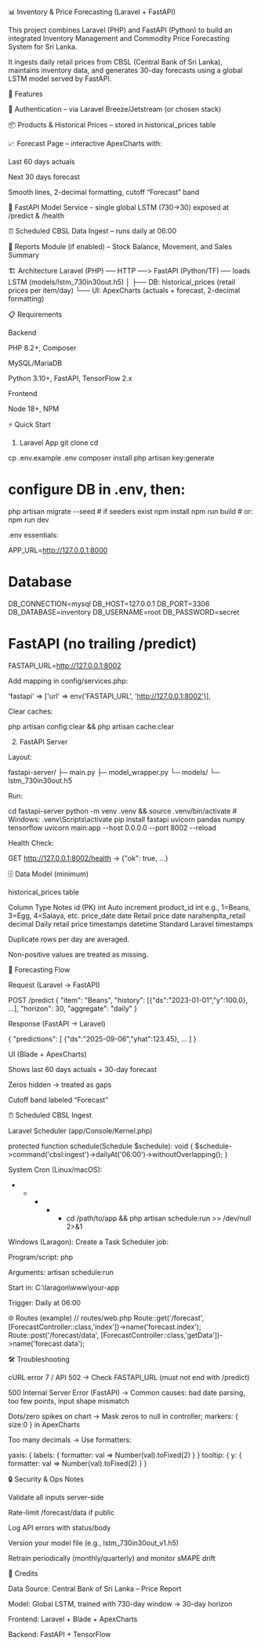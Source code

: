 📊 Inventory & Price Forecasting (Laravel + FastAPI)

This project combines Laravel (PHP) and FastAPI (Python) to build an integrated Inventory Management and Commodity Price Forecasting System for Sri Lanka.

It ingests daily retail prices from CBSL (Central Bank of Sri Lanka), maintains inventory data, and generates 30-day forecasts using a global LSTM model served by FastAPI.

🚀 Features

🔐 Authentication – via Laravel Breeze/Jetstream (or chosen stack)

📦 Products & Historical Prices – stored in historical_prices table

📈 Forecast Page – interactive ApexCharts with:

Last 60 days actuals

Next 30 days forecast

Smooth lines, 2-decimal formatting, cutoff “Forecast” band

🤖 FastAPI Model Service – single global LSTM (730→30) exposed at /predict & /health

⏰ Scheduled CBSL Data Ingest – runs daily at 06:00

🧾 Reports Module (if enabled) – Stock Balance, Movement, and Sales Summary

🏗️ Architecture
Laravel (PHP) ── HTTP ──> FastAPI (Python/TF) ── loads LSTM (models/lstm_730in30out.h5)
│
├── DB: historical_prices (retail prices per item/day)
└── UI: ApexCharts (actuals + forecast, 2-decimal formatting)

📋 Requirements

Backend

PHP 8.2+, Composer

MySQL/MariaDB

Python 3.10+, FastAPI, TensorFlow 2.x

Frontend

Node 18+, NPM

⚡ Quick Start
1. Laravel App
   git clone <your-repo>
   cd <repo>

cp .env.example .env
composer install
php artisan key:generate

# configure DB in .env, then:
php artisan migrate --seed   # if seeders exist
npm install
npm run build   # or: npm run dev


.env essentials:

APP_URL=http://127.0.0.1:8000

# Database
DB_CONNECTION=mysql
DB_HOST=127.0.0.1
DB_PORT=3306
DB_DATABASE=inventory
DB_USERNAME=root
DB_PASSWORD=secret

# FastAPI (no trailing /predict)
FASTAPI_URL=http://127.0.0.1:8002


Add mapping in config/services.php:

'fastapi' => ['url' => env('FASTAPI_URL', 'http://127.0.0.1:8002')],


Clear caches:

php artisan config:clear && php artisan cache:clear

2. FastAPI Server

Layout:

fastapi-server/
├─ main.py
├─ model_wrapper.py
└─ models/
└─ lstm_730in30out.h5


Run:

cd fastapi-server
python -m venv .venv && source .venv/bin/activate   # Windows: .venv\Scripts\activate
pip install fastapi uvicorn pandas numpy tensorflow
uvicorn main:app --host 0.0.0.0 --port 8002 --reload


Health Check:

GET http://127.0.0.1:8002/health
→ {"ok": true, ...}

🗄️ Data Model (minimum)

historical_prices table

Column	Type	Notes
id (PK)	int	Auto increment
product_id	int	e.g., 1=Beans, 3=Egg, 4=Salaya, etc.
price_date	date	Retail price date
narahenpita_retail	decimal	Daily retail price
timestamps	datetime	Standard Laravel timestamps

Duplicate rows per day are averaged.

Non-positive values are treated as missing.

🔮 Forecasting Flow

Request (Laravel → FastAPI)

POST /predict
{
"item": "Beans",
"history": [{"ds":"2023-01-01","y":100.0}, ...],
"horizon": 30,
"aggregate": "daily"
}


Response (FastAPI → Laravel)

{
"predictions": [
{"ds":"2025-09-06","yhat":123.45},
...
]
}


UI (Blade + ApexCharts)

Shows last 60 days actuals + 30-day forecast

Zeros hidden → treated as gaps

Cutoff band labeled “Forecast”

⏰ Scheduled CBSL Ingest

Laravel Scheduler (app/Console/Kernel.php)

protected function schedule(Schedule $schedule): void
{
$schedule->command('cbsl:ingest')->dailyAt('06:00')->withoutOverlapping();
}


System Cron (Linux/macOS):

* * * * * cd /path/to/app && php artisan schedule:run >> /dev/null 2>&1


Windows (Laragon):
Create a Task Scheduler job:

Program/script: php

Arguments: artisan schedule:run

Start in: C:\laragon\www\your-app

Trigger: Daily at 06:00

🌐 Routes (example)
// routes/web.php
Route::get('/forecast', [ForecastController::class,'index'])->name('forecast.index');
Route::post('/forecast/data', [ForecastController::class,'getData'])->name('forecast.data');

🛠️ Troubleshooting

cURL error 7 / API 502
→ Check FASTAPI_URL (must not end with /predict)

500 Internal Server Error (FastAPI)
→ Common causes: bad date parsing, too few points, input shape mismatch

Dots/zero spikes on chart
→ Mask zeros to null in controller; markers: { size:0 } in ApexCharts

Too many decimals
→ Use formatters:

yaxis: { labels: { formatter: val => Number(val).toFixed(2) } }
tooltip: { y: { formatter: val => Number(val).toFixed(2) } }

🔒 Security & Ops Notes

Validate all inputs server-side

Rate-limit /forecast/data if public

Log API errors with status/body

Version your model file (e.g., lstm_730in30out_v1.h5)

Retrain periodically (monthly/quarterly) and monitor sMAPE drift

📌 Credits

Data Source: Central Bank of Sri Lanka – Price Report

Model: Global LSTM, trained with 730-day window → 30-day horizon

Frontend: Laravel + Blade + ApexCharts

Backend: FastAPI + TensorFlow